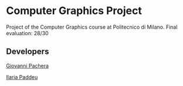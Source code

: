 # Computer Graphics Project
Project of the Computer Graphics course at Politecnico di Milano. Final evaluation: 28/30

## Developers
[Giovanni Pachera](https://github.com/giovannipachera)

[Ilaria Paddeu](https://github.com/ilariapaddeu)